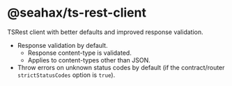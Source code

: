 # @seahax/ts-rest-client

TSRest client with better defaults and improved response validation.

- Response validation by default.
  - Response content-type is validated.
  - Applies to content-types other than JSON.
- Throw errors on unknown status codes by default (if the contract/router `strictStatusCodes` option is `true`).
